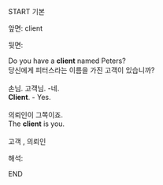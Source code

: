START
기본

앞면:
client


뒷면:
<div>Do you have a <strong>client</strong> named Peters? </div><div><div>당신에게 피터스라는 이름을 가진 고객이 있습니까?<br><br><div><div>손님. 고객님. -네.</div></div><div><div><strong>Client</strong>. - Yes.<br><br><div><div>의뢰인이 그쪽이죠.</div></div><div><div>The <strong>client</strong> is you.<br><br>고객 , 의뢰인</div></div></div></div></div></div>


해석:

END